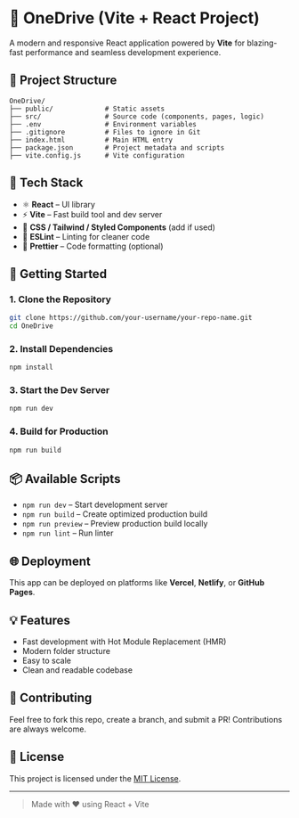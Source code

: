 # 🚀 OneDrive (Vite + React Project)

A modern and responsive React application powered by **Vite** for blazing-fast performance and seamless development experience.

## 📁 Project Structure

```
OneDrive/
├── public/             # Static assets
├── src/                # Source code (components, pages, logic)
├── .env                # Environment variables
├── .gitignore          # Files to ignore in Git
├── index.html          # Main HTML entry
├── package.json        # Project metadata and scripts
├── vite.config.js      # Vite configuration
```

## 🧰 Tech Stack

- ⚛️ **React** – UI library
- ⚡ **Vite** – Fast build tool and dev server
- 🎨 **CSS / Tailwind / Styled Components** (add if used)
- 🧪 **ESLint** – Linting for cleaner code
- 🔧 **Prettier** – Code formatting (optional)

## 🚀 Getting Started

### 1. Clone the Repository

```bash
git clone https://github.com/your-username/your-repo-name.git
cd OneDrive
```

### 2. Install Dependencies

```bash
npm install
```

### 3. Start the Dev Server

```bash
npm run dev
```

### 4. Build for Production

```bash
npm run build
```

## 📦 Available Scripts

- `npm run dev` – Start development server
- `npm run build` – Create optimized production build
- `npm run preview` – Preview production build locally
- `npm run lint` – Run linter

## 🌐 Deployment

This app can be deployed on platforms like **Vercel**, **Netlify**, or **GitHub Pages**.

## 💡 Features

- Fast development with Hot Module Replacement (HMR)
- Modern folder structure
- Easy to scale
- Clean and readable codebase

## 🙌 Contributing

Feel free to fork this repo, create a branch, and submit a PR! Contributions are always welcome.

## 📃 License

This project is licensed under the [MIT License](LICENSE).

---

> Made with ❤️ using React + Vite
